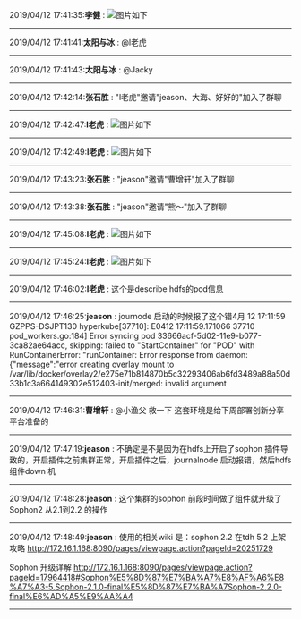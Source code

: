 2019/04/12 17:41:35:**李健** : ![图片如下](https://github.com/CorkiZhang/itchat-message/blob/master/sla2-885广供hdfs上启动sophon插件hdfsdow/ATTACHMENT/1555062088.8815534.png)
*******************************************************************************
2019/04/12 17:41:41:**太阳与冰** : @l老虎 
*************************************************************************************
2019/04/12 17:41:43:**太阳与冰** : @Jacky 
*************************************************************************************
2019/04/12 17:42:14:**张石胜** : "l老虎"邀请"jeason、大海、好好的"加入了群聊
*************************************************************************************
2019/04/12 17:42:47:**l老虎** : ![图片如下](https://github.com/CorkiZhang/itchat-message/blob/master/sla2-885广供hdfs上启动sophon插件hdfsdow/ATTACHMENT/1555062153.9829116.png)
*******************************************************************************
2019/04/12 17:42:49:**l老虎** : ![图片如下](https://github.com/CorkiZhang/itchat-message/blob/master/sla2-885广供hdfs上启动sophon插件hdfsdow/ATTACHMENT/1555062155.5722742.png)
*******************************************************************************
2019/04/12 17:43:23:**张石胜** : "jeason"邀请"曹增轩"加入了群聊
*************************************************************************************
2019/04/12 17:43:38:**张石胜** : "jeason"邀请"熊～"加入了群聊
*************************************************************************************
2019/04/12 17:45:08:**l老虎** : ![图片如下](https://github.com/CorkiZhang/itchat-message/blob/master/sla2-885广供hdfs上启动sophon插件hdfsdow/ATTACHMENT/1555062295.1576183.png)
*******************************************************************************
2019/04/12 17:45:24:**l老虎** : ![图片如下](https://github.com/CorkiZhang/itchat-message/blob/master/sla2-885广供hdfs上启动sophon插件hdfsdow/ATTACHMENT/1555062310.61691.png)
*******************************************************************************
2019/04/12 17:46:02:**l老虎** : 这个是describe  hdfs的pod信息
*************************************************************************************
2019/04/12 17:46:25:**jeason** : journode 启动的时候报了这个错4月 12 17:11:59 GZPPS-DSJPT130 hyperkube[37710]: E0412 17:11:59.171066   37710 pod_workers.go:184] Error syncing pod 33666acf-5d02-11e9-b077-3ca82ae64acc, skipping: failed to "StartContainer" for "POD" with RunContainerError: "runContainer: Error response from daemon: {\"message\":\"error creating overlay mount to /var/lib/docker/overlay2/e275e71b814870b5c32293406ab6fd3489a88a50d33b1c3a664149302e512403-init/merged: invalid argument
*************************************************************************************
2019/04/12 17:46:31:**曹增轩** : @小渔父   救一下   这套环境是给下周部署创新分享平台准备的
*************************************************************************************
2019/04/12 17:47:19:**jeason** : 不确定是不是因为在hdfs上开启了sophon 插件导致的，开启插件之前集群正常，开启插件之后，journalnode 启动报错，然后hdfs 组件down 机 
*************************************************************************************
2019/04/12 17:48:28:**jeason** : 这个集群的sophon 前段时间做了组件就升级了Sophon2   从2.1到2.2 的操作
*************************************************************************************
2019/04/12 17:48:49:**jeason** : 使用的相关wiki 是：sophon 2.2 在tdh 5.2 上架攻略
http://172.16.1.168:8090/pages/viewpage.action?pageId=20251729

Sophon 升级详解
http://172.16.1.168:8090/pages/viewpage.action?pageId=17964418#Sophon%E5%8D%87%E7%BA%A7%E8%AF%A6%E8%A7%A3-5.Sophon-2.1.0-final%E5%8D%87%E7%BA%A7Sophon-2.2.0-final%E6%AD%A5%E9%AA%A4
*************************************************************************************
